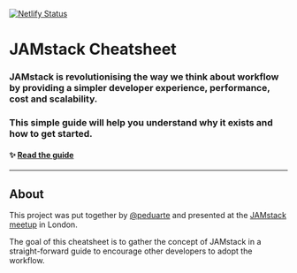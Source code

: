 [![Netlify Status](https://api.netlify.com/api/v1/badges/801bf845-4093-4780-8cf3-32ac5bb57fa2/deploy-status)](https://app.netlify.com/sites/jamstack-cheatsheet/deploys)

# JAMstack Cheatsheet

### JAMstack is revolutionising the way we think about workflow by providing a simpler developer experience, performance, cost and scalability.

### This simple guide will help you understand why it exists and how to get started.

#### ✨ [Read the guide](https://jamstack-cheatsheet.netlify.com)

---

## About

This project was put together by [@peduarte](https://twitter.com/peduarte) and presented at the [JAMstack meetup](https://www.meetup.com/JAMstack-London/events/257961818/) in London.

The goal of this cheatsheet is to gather the concept of JAMstack in a straight-forward guide to encourage other developers to adopt the workflow.
